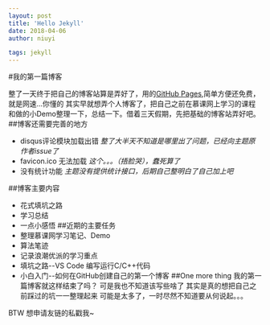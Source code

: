 ```yaml
---
layout: post
title: 'Hello Jekyll'
date: 2018-04-06
author: niuyi

tags: jekyll
---
```


#我的第一篇博客

整了一天终于把自己的博客站算是弄好了，用的[GitHub Pages](https://pages.github.com/),简单方便还免费，就是网速...你懂的
其实早就想弄个人博客了，把自己之前在慕课网上学习的课程和做的小Demo整理一下，总结一下。借着三天假期，先把基础的博客站弄好吧。
##博客还需要完善的地方
* disqus评论模块加载出错
*整了大半天不知道是哪里出了问题，已经向主题原作者issue了*
* favicon.ico 无法加载
*这个。。。（捂脸哭），蠢死算了*
* 没有统计功能
*主题没有提供统计接口，后期自己整明白了自己加上吧*

##博客主要内容
* 花式填坑之路
* 学习总结
* 一点小感悟
##近期的主要任务
* 整理慕课网学习笔记、Demo
* 算法笔迹
* 记录浪潮优派的学习重点
* 填坑之路--VS Code 编写运行C/C++代码
* 小白入门--如何在GitHub创建自己的第一个博客
##One more thing 
我的第一篇博客就这样结束了吗？
可是我也不知道该写些啥了
其实是真的想把自己之前踩过的坑一一整理起来
可能是太多了，一时尽然不知道要从何说起。。。

BTW 想申请友链的私戳我~




